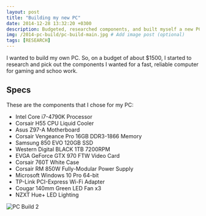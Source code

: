 ```yaml
---
layout: post
title: "Building my new PC"
date: 2014-12-28 13:32:20 +0300
description: Budgeted, researched components, and built myself a new PC.  Later, I also built a new PC for my parents.   # Add post description (optional)
img: /2014-pc-build/pc-build-main.jpg # Add image post (optional)
tags: [RESEARCH]
---
```


I wanted to build my own PC. So, on a budget of about $1500, I started to research and pick out the components I wanted for a fast, reliable computer for gaming and schoo work.

## Specs
These are the components that I chose for my PC:
* Intel Core i7-4790K Processor
* Corsair H55 CPU Liquid Cooler
* Asus Z97-A Motherboard
* Corsair Vengeance Pro 16GB DDR3-1866 Memory
* Samsung 850 EVO 120GB SSD
* Western Digital BLACK 1TB 7200RPM
* EVGA GeForce GTX 970 FTW Video Card
* Corsair 760T White Case
* Corsair RM 850W Fully-Modular Power Supply
* Microsoft Windows 10 Pro 64-bit
* TP-Link PCI-Express Wi-Fi Adapter
* Cougar 140mm Green LED Fan x3
* NZXT Hue+ LED Lighting

![PC Build 2](http://wbenb.github.io/assets/img/2014-pc-build/pc_build_2.jpg)
